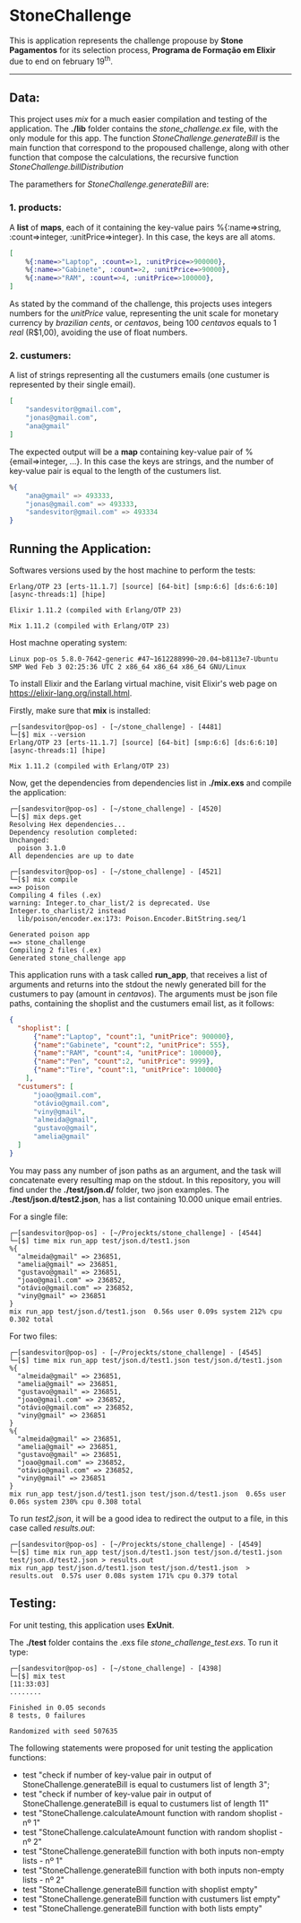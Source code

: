 # StoneChallenge

This is application represents the challenge propouse by **Stone Pagamentos** for its selection process, **Programa de Formação em Elixir** due to end on february 19<sup>th</sup>.

---


## **Data**:

This project uses *mix* for a much easier compilation and testing of the application. The **./lib** folder contains the *stone_challenge.ex* file, with the only module for this app. The function *StoneChallenge.generateBill* is the main function that correspond to the propoused challenge, along with other function that compose the calculations, the recursive function *StoneChallenge.billDistribution*

The paramethers for *StoneChallenge.generateBill* are:

### **1. products**:

A **list** of **maps**, each of it containing the key-value pairs %{:name=>string, :count=>integer, :unitPrice=>integer}. In this case, the keys are all atoms.

```elixir
[
    %{:name=>"Laptop", :count=>1, :unitPrice=>900000},
    %{:name=>"Gabinete", :count=>2, :unitPrice=>90000},
    %{:name=>"RAM", :count=>4, :unitPrice=>100000},
]
```

As stated by the command of the challenge, this projects uses integers numbers for the *unitPrice* value, representing the unit scale for monetary currency by *brazilian cents*, or *centavos*, being 100 *centavos* equals to 1 *real* (R$1,00), avoiding the use of float numbers.


### **2. custumers**:

A list of strings representing all the custumers emails (one custumer is represented by their single email).

```elixir
[
    "sandesvitor@gmail.com",
    "jonas@gmail.com",
    "ana@gmail"
]
```

The expected output will be a **map** containing key-value pair of %{email=>integer, ...}. In this case the keys are strings, and the number of key-value pair is equal to the length of the custumers list.

```elixir
%{
    "ana@gmail" => 493333,
    "jonas@gmail.com" => 493333,
    "sandesvitor@gmail.com" => 493334
}
```


## **Running the Application**:

Softwares versions used by the host machine to perform the tests:

```shell
Erlang/OTP 23 [erts-11.1.7] [source] [64-bit] [smp:6:6] [ds:6:6:10] [async-threads:1] [hipe]

Elixir 1.11.2 (compiled with Erlang/OTP 23)

Mix 1.11.2 (compiled with Erlang/OTP 23)
```

Host machne operating system:

```shell
Linux pop-os 5.8.0-7642-generic #47~1612288990~20.04~b8113e7-Ubuntu SMP Wed Feb 3 02:25:36 UTC 2 x86_64 x86_64 x86_64 GNU/Linux
```

To install Elixir and the Earlang virtual machine, visit Elixir's web page on https://elixir-lang.org/install.html.

Firstly, make sure that **mix** is installed:

```shell
┌─[sandesvitor@pop-os] - [~/stone_challenge] - [4481]
└─[$] mix --version                                                                   
Erlang/OTP 23 [erts-11.1.7] [source] [64-bit] [smp:6:6] [ds:6:6:10] [async-threads:1] [hipe]

Mix 1.11.2 (compiled with Erlang/OTP 23)
```

Now, get the dependencies from dependencies list in **./mix.exs** and compile the application:

```shell
┌─[sandesvitor@pop-os] - [~/stone_challenge] - [4520]
└─[$] mix deps.get             
Resolving Hex dependencies...
Dependency resolution completed:
Unchanged:
  poison 3.1.0
All dependencies are up to date

┌─[sandesvitor@pop-os] - [~/stone_challenge] - [4521]
└─[$] mix compile                                                                                   
==> poison
Compiling 4 files (.ex)
warning: Integer.to_char_list/2 is deprecated. Use Integer.to_charlist/2 instead
  lib/poison/encoder.ex:173: Poison.Encoder.BitString.seq/1

Generated poison app
==> stone_challenge
Compiling 2 files (.ex)
Generated stone_challenge app
```

This application runs with a task called **run_app**, that receives a list of arguments and returns into the stdout the newly generated bill for the custumers to pay (amount in *centavos*). The arguments must be json file paths, containing the shoplist and the custumers email list, as it follows:

```json
{
  "shoplist": [
      {"name":"Laptop", "count":1, "unitPrice": 900000},
      {"name":"Gabinete", "count":2, "unitPrice": 555},
      {"name":"RAM", "count":4, "unitPrice": 100000},
      {"name":"Pen", "count":2, "unitPrice": 9999},
      {"name":"Tire", "count":1, "unitPrice": 100000}
    ],
  "custumers": [
      "joao@gmail.com",
      "otávio@gmail.com",
      "viny@gmail",
      "almeida@gmail",
      "gustavo@gmail",
      "amelia@gmail"
  ]
}
```

You may pass any number of json paths as an argument, and the task will concatenate every resulting map on the stdout. In this repository, you will find under the **./test/json.d/** folder, two json examples. The **./test/json.d/test2.json**, has a list containing 10.000 unique email entries.

For a single file:

```shell
┌─[sandesvitor@pop-os] - [~/Projeckts/stone_challenge] - [4544]
└─[$] time mix run_app test/json.d/test1.json                                                                                                                                                 
%{
  "almeida@gmail" => 236851,
  "amelia@gmail" => 236851,
  "gustavo@gmail" => 236851,
  "joao@gmail.com" => 236852,
  "otávio@gmail.com" => 236852,
  "viny@gmail" => 236851
}
mix run_app test/json.d/test1.json  0.56s user 0.09s system 212% cpu 0.302 total
```

For two files:
```shell
┌─[sandesvitor@pop-os] - [~/Projeckts/stone_challenge] - [4545]
└─[$] time mix run_app test/json.d/test1.json test/json.d/test1.json                                                                                                                          
%{
  "almeida@gmail" => 236851,
  "amelia@gmail" => 236851,
  "gustavo@gmail" => 236851,
  "joao@gmail.com" => 236852,
  "otávio@gmail.com" => 236852,
  "viny@gmail" => 236851
}
%{
  "almeida@gmail" => 236851,
  "amelia@gmail" => 236851,
  "gustavo@gmail" => 236851,
  "joao@gmail.com" => 236852,
  "otávio@gmail.com" => 236852,
  "viny@gmail" => 236851
}
mix run_app test/json.d/test1.json test/json.d/test1.json  0.65s user 0.06s system 230% cpu 0.308 total
```

To run *test2.json*, it will be a good idea to redirect the output to a file, in this case called *results.out*:

```shell
┌─[sandesvitor@pop-os] - [~/Projeckts/stone_challenge] - [4549]
└─[$] time mix run_app test/json.d/test1.json test/json.d/test1.json test/json.d/test2.json > results.out
mix run_app test/json.d/test1.json test/json.d/test1.json  > results.out  0.57s user 0.08s system 171% cpu 0.379 total
```

## **Testing**:

For unit testing, this application uses **ExUnit**.

The **./test** folder contains the .exs file *stone_challenge_test.exs*. To run it type:

```shell
┌─[sandesvitor@pop-os] - [~/stone_challenge] - [4398]
└─[$] mix test
[11:33:03]
........

Finished in 0.05 seconds
8 tests, 0 failures

Randomized with seed 507635
```

The following statements were proposed for unit testing the application functions:

- test "check if number of key-value pair in output of StoneChallenge.generateBill is equal to custumers list of length 3";
- test "check if number of key-value pair in output of StoneChallenge.generateBill is equal to custumers list of length 11" 
- test "StoneChallenge.calculateAmount function with random shoplist - nº 1" 
- test "StoneChallenge.calculateAmount function with random shoplist - nº 2"
- test "StoneChallenge.generateBill function with both inputs non-empty lists - nº 1"
- test "StoneChallenge.generateBill function with both inputs non-empty lists - nº 2" 
- test "StoneChallenge.generateBill function with shoplist empty" 
- test "StoneChallenge.generateBill function with custumers list empty" 
- test "StoneChallenge.generateBill function with both lists empty" 